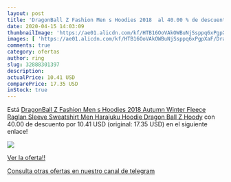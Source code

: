 ```yaml
---
layout: post
title: 'DragonBall Z Fashion Men s Hoodies 2018  al 40.00 % de descuento'
date: 2020-04-15 14:03:09
thumbnailImage: 'https://ae01.alicdn.com/kf/HTB16OoVAkOWBuNjSsppq6xPgpXaF/DragonBall-Z-Fashion-Men-s-Hoodies-2018-Autumn-Winter-Fleece-Raglan-Sleeve-Sweatshirt-Men-Harajuku-Hoodie.jpg_350x350._SL200_.jpg'
images: [ 'https://ae01.alicdn.com/kf/HTB16OoVAkOWBuNjSsppq6xPgpXaF/DragonBall-Z-Fashion-Men-s-Hoodies-2018-Autumn-Winter-Fleece-Raglan-Sleeve-Sweatshirt-Men-Harajuku-Hoodie.jpg_350x350._SL200_.jpg' ]
comments: true
category: ofertas
author: ring
slug: 32888301397
description:
actualPrice: 10.41 USD
comparePrice: 17.35 USD
inStock: true
---
```


Está [DragonBall Z Fashion Men s Hoodies 2018 Autumn Winter Fleece Raglan Sleeve Sweatshirt Men Harajuku Hoodie Dragon Ball Z Hoody](https://www.amazon.com/dp/32888301397/?tag=redken08-20) con 40.00 de descuento por 10.41 USD (original: 17.35 USD) en el siguiente enlace!

[![](https://ae01.alicdn.com/kf/HTB16OoVAkOWBuNjSsppq6xPgpXaF/DragonBall-Z-Fashion-Men-s-Hoodies-2018-Autumn-Winter-Fleece-Raglan-Sleeve-Sweatshirt-Men-Harajuku-Hoodie.jpg_350x350._SL200_.jpg)](https://www.amazon.com/dp/32888301397/?tag=redken08-20)

[Ver la oferta!!](https://www.amazon.com/dp/32888301397/?tag=redken08-20)

[Consulta otras ofertas en nuestro canal de telegram](https://t.me/s/ofertas25)
